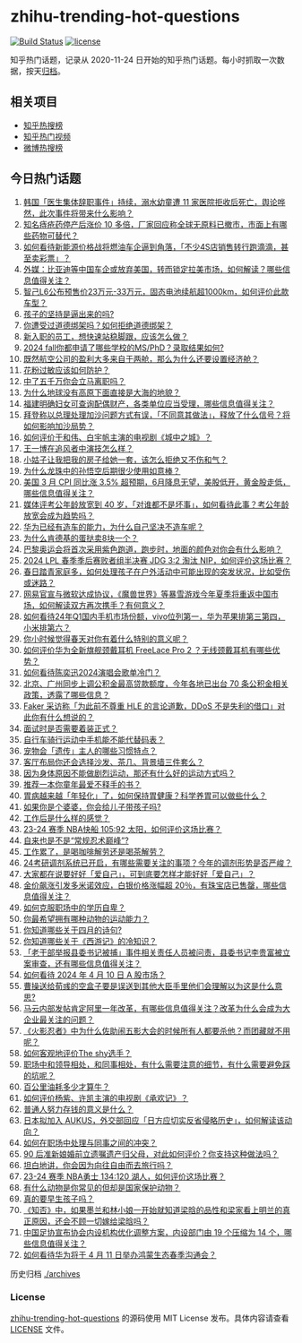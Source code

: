 # zhihu-trending-hot-questions

[![Build Status](https://github.com/justjavac/zhihu-trending-hot-questions/workflows/ci/badge.svg?branch=master)](https://github.com/justjavac/zhihu-trending-hot-questions/actions)
[![license](https://img.shields.io/github/license/justjavac/zhihu-trending-hot-questions)](https://github.com/justjavac/zhihu-trending-hot-questions/blob/master/LICENSE)

知乎热门话题，记录从 2020-11-24
日开始的知乎热门话题。每小时抓取一次数据，按天[归档](./archives)。

## 相关项目

- [知乎热搜榜](https://github.com/justjavac/zhihu-trending-top-search)
- [知乎热门视频](https://github.com/justjavac/zhihu-trending-hot-video)
- [微博热搜榜](https://github.com/justjavac/weibo-trending-hot-search)

## 今日热门话题

<!-- BEGIN -->
<!-- 最后更新时间 Thu Apr 11 2024 03:12:26 GMT+0800 (China Standard Time) -->

1. [韩国「医生集体辞职事件」持续，溺水幼童遭 11 家医院拒收后死亡，舆论哗然，此次事件将带来什么影响？](https://www.zhihu.com/question/652458555)
1. [知名痔疮药停产后涨价 10 多倍，厂家回应称全球无原料已撤市，市面上有哪些药物可替代？](https://www.zhihu.com/question/652339591)
1. [如何看待新能源价格战将燃油车企逼到角落，「不少4S店销售转行跑滴滴，甚至卖彩票 ​」？](https://www.zhihu.com/question/652017503)
1. [外媒：比亚迪等中国车企或放弃美国，转而锁定拉美市场，如何解读？哪些信息值得关注？](https://www.zhihu.com/question/652384169)
1. [智己L6公布预售价23万元-33万元，固态电池续航超1000km，如何评价此款车型？](https://www.zhihu.com/question/652333926)
1. [孩子的坚持是逼出来的吗?](https://www.zhihu.com/question/652165848)
1. [你遭受过道德绑架吗？如何拒绝道德绑架？](https://www.zhihu.com/question/652523632)
1. [新入职的员工，想快速站稳脚跟，应该怎么做？](https://www.zhihu.com/question/652529288)
1. [2024 fall你都申请了哪些学校的MS/PhD？录取结果如何?](https://www.zhihu.com/question/443613502)
1. [既然航空公司的盈利大多来自于两舱，那么为什么还要设置经济舱？](https://www.zhihu.com/question/62284026)
1. [花粉过敏应该如何防护？](https://www.zhihu.com/question/456823932)
1. [中了五千万你会立马离职吗？](https://www.zhihu.com/question/333864736)
1. [为什么地球没有高原下面直接是大海的地貌？](https://www.zhihu.com/question/651875157)
1. [福建明确妇女可查询配偶财产，各类单位应当受理，哪些信息值得关注？](https://www.zhihu.com/question/652507587)
1. [拜登称以总理处理加沙问题方式有误，「不同意其做法」，释放了什么信号？将如何影响加沙局势？](https://www.zhihu.com/question/652450554)
1. [如何评价于和伟、白宇帆主演的电视剧《城中之城》？](https://www.zhihu.com/question/652391082)
1. [王一博在追风者中演技怎么样？](https://www.zhihu.com/question/650838663)
1. [小姑子让我把我的房子给她一套，该怎么拒绝又不伤和气？](https://www.zhihu.com/question/652365306)
1. [为什么龙珠中的孙悟空后期很少使用如意棒？](https://www.zhihu.com/question/51313291)
1. [美国 3 月 CPI 同比涨 3.5% 超预期，6月降息无望，美股低开，黄金股走低，哪些信息值得关注？](https://www.zhihu.com/question/652527849)
1. [媒体评考公年龄放宽到 40 岁，「对谁都不是坏事」，如何看待此事？考公年龄放宽会成为趋势吗？](https://www.zhihu.com/question/652339450)
1. [华为已经有造车的能力，为什么自己坚决不造车呢？](https://www.zhihu.com/question/455933738)
1. [为什么肯德基的蛋挞卖8块一个？](https://www.zhihu.com/question/22792704)
1. [巴黎奥运会将首次采用紫色跑道，跑步时，地面的颜色对你会有什么影响？](https://www.zhihu.com/question/652381331)
1. [2024 LPL 春季季后赛败者组半决赛 JDG 3:2 淘汰 NIP，如何评价这场比赛？](https://www.zhihu.com/question/652503558)
1. [春日踏青家庭多，如何处理孩子在户外活动中可能出现的突发状况，比如受伤或迷路？](https://www.zhihu.com/question/650130676)
1. [网易官宣与微软达成协议，《魔兽世界》等暴雪游戏今年夏季将重返中国市场，如何解读双方再次携手？有何意义？](https://www.zhihu.com/question/652452659)
1. [如何看待24年Q1国内手机市场份额，vivo位列第一，华为苹果排第三第四，小米排第六？](https://www.zhihu.com/question/652111440)
1. [你小时候觉得春天对你有着什么特别的意义呢？](https://www.zhihu.com/question/650130647)
1. [如何评价华为全新旗舰颈戴耳机 FreeLace Pro 2 ？无线颈戴耳机有哪些优势？](https://www.zhihu.com/question/652509085)
1. [如何看待陈奕迅2024演唱会歌单冷门？](https://www.zhihu.com/question/652417802)
1. [北京、广州同步上调公积金最高贷款额度，今年各地已出台 70 条公积金相关政策，透露了哪些信息？](https://www.zhihu.com/question/652364268)
1. [Faker 采访称「为此前不尊重 HLE 的言论道歉，DDoS 不是失利的借口」对此你有什么想说的？](https://www.zhihu.com/question/652340065)
1. [面试时是否需要着装正式？](https://www.zhihu.com/question/639529319)
1. [自行车骑行运动中手机能不能代替码表？](https://www.zhihu.com/question/650863119)
1. [宠物会「遗传」主人的哪些习惯特点？](https://www.zhihu.com/question/651357058)
1. [客厅布局你还会选择沙发、茶几、背景墙三件套么？](https://www.zhihu.com/question/647143958)
1. [因为身体原因不能做剧烈运动，那还有什么好的运动方式吗？](https://www.zhihu.com/question/652080160)
1. [推荐一本你童年最爱不释手的书？](https://www.zhihu.com/question/652239526)
1. [胃病越来越「年轻化」了，如何保持胃健康？科学养胃可以做些什么？](https://www.zhihu.com/question/652368364)
1. [如果你是个婆婆，你会给儿子带孩子吗?](https://www.zhihu.com/question/652022134)
1. [工作后是什么样的感觉？](https://www.zhihu.com/question/652389875)
1. [23-24 赛季 NBA快船 105:92 太阳，如何评价这场比赛？](https://www.zhihu.com/question/652454862)
1. [自来也是不是“常规忍术巅峰”?](https://www.zhihu.com/question/639172448)
1. [工作累了，是喝咖啡解劳还是喝茶解劳？](https://www.zhihu.com/question/652489373)
1. [24考研调剂系统已开启，有哪些需要关注的事项？今年的调剂形势是否严峻？](https://www.zhihu.com/question/652187108)
1. [大家都在说要好好「爱自己」，可到底要怎样才能好好「爱自己」？](https://www.zhihu.com/question/652297478)
1. [金价飙涨引发多米诺效应，白银价格涨幅超 20％，有珠宝店已售罄，哪些信息值得关注？](https://www.zhihu.com/question/652496414)
1. [如何克服职场中的学历自卑？](https://www.zhihu.com/question/651207530)
1. [你最希望拥有哪种动物的运动能力？](https://www.zhihu.com/question/652333009)
1. [你知道哪些关于四月的诗句?](https://www.zhihu.com/question/652422811)
1. [你知道哪些关于《西游记》的冷知识？](https://www.zhihu.com/question/562706661)
1. [「老干部举报县委书记被捕」事件相关责任人员被问责，县委书记李贵富被立案审查，还有哪些信息值得关注？](https://www.zhihu.com/question/652409151)
1. [如何看待 2024 年 4 月 10 日 A 股市场？](https://www.zhihu.com/question/652454654)
1. [曹操送给荀彧的空盒子要是误送到其他大臣手里他们会理解以为这是什么意思?](https://www.zhihu.com/question/651584811)
1. [马云内部发帖肯定阿里一年改革，有哪些信息值得关注？改革为什么会成为大企业最关注的问题？](https://www.zhihu.com/question/652456303)
1. [《火影忍者》中为什么佐助闹五影大会的时候所有人都要杀他？而团藏就不用呢？](https://www.zhihu.com/question/646528508)
1. [如何客观地评价The shy选手？](https://www.zhihu.com/question/652166063)
1. [职场中和领导相处，和同事相处，有什么需要注意的细节，有什么需要避免踩的坑呢？](https://www.zhihu.com/question/652404212)
1. [百公里油耗多少才算牛？](https://www.zhihu.com/question/538785399)
1. [如何评价杨紫、许凯主演的电视剧《承欢记》？](https://www.zhihu.com/question/652389646)
1. [普通人努力存钱的意义是什么？](https://www.zhihu.com/question/652182669)
1. [日本拟加入 AUKUS，外交部回应「日方应切实反省侵略历史」，如何解读该动向？](https://www.zhihu.com/question/652375536)
1. [如何在职场中处理与同事之间的冲突？](https://www.zhihu.com/question/652449381)
1. [90 后准新娘婚前立遗嘱遗产归父母，对此如何评价？你支持这种做法吗？](https://www.zhihu.com/question/652379094)
1. [坦白地讲，你会因为向往自由而去旅行吗？](https://www.zhihu.com/question/650693609)
1. [23-24 赛季 NBA勇士 134:120 湖人，如何评价这场比赛？](https://www.zhihu.com/question/652452509)
1. [有什么动物是你常见的但却是国家保护动物？](https://www.zhihu.com/question/652416135)
1. [真的要早生孩子吗？](https://www.zhihu.com/question/651878424)
1. [《知否》中，如果墨兰和林小娘一开始就知道梁晗的品性和梁家看上明兰的真正原因，还会不顾一切嫁给梁晗吗？](https://www.zhihu.com/question/629166323)
1. [中国足协宣布协会内设机构优化调整方案，内设部门由 19 个压缩为 14 个，哪些信息值得关注？](https://www.zhihu.com/question/652187993)
1. [如何看待华为将于 4 月 11 日举办鸿蒙生态春季沟通会？](https://www.zhihu.com/question/652356907)

<!-- END -->

历史归档 [./archives](./archives)

### License

[zhihu-trending-hot-questions](https://github.com/justjavac/zhihu-trending-hot-questions)
的源码使用 MIT License 发布。具体内容请查看 [LICENSE](./LICENSE) 文件。
